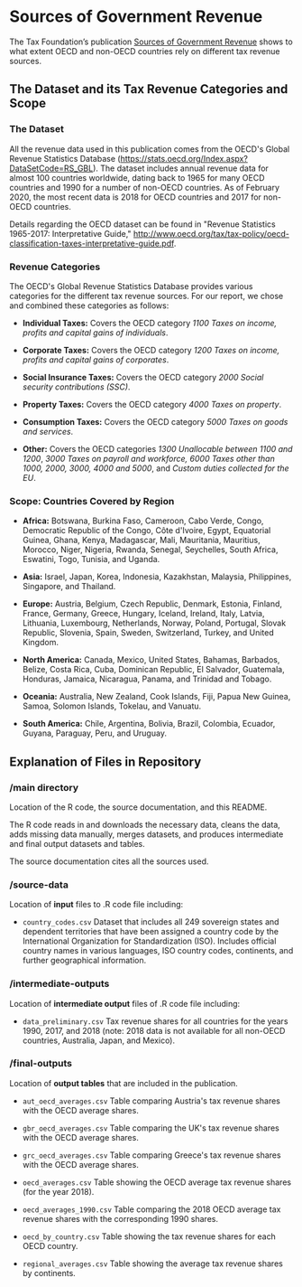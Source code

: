 # Sources of Government Revenue

The Tax Foundation’s publication [Sources of Government Revenue](https://taxfoundation.org/publications/sources-of-government-revenue-in-the-oecd/) shows to what extent OECD and non-OECD countries rely on different tax revenue sources.

## The Dataset and its Tax Revenue Categories and Scope

### The Dataset
All the revenue data used in this publication comes from the OECD's Global Revenue Statistics Database (https://stats.oecd.org/Index.aspx?DataSetCode=RS_GBL). The dataset includes annual revenue data for almost 100 countries worldwide, dating back to 1965 for many OECD countries and 1990 for a number of non-OECD countries. As of February 2020, the most recent data is 2018 for OECD countries and 2017 for non-OECD countries.

Details regarding the OECD dataset can be found in "Revenue Statistics 1965-2017: Interpretative Guide," http://www.oecd.org/tax/tax-policy/oecd-classification-taxes-interpretative-guide.pdf.

### Revenue Categories
The OECD's Global Revenue Statistics Database provides various categories for the different tax revenue sources. For our report, we chose and combined these categories as follows:

* **Individual Taxes:** Covers the OECD category *1100 Taxes on income, profits and capital gains of individuals*.

* **Corporate Taxes:** Covers the OECD category *1200 Taxes on income, profits and capital gains of corporates*.

* **Social Insurance Taxes:** Covers the OECD category *2000 Social security contributions (SSC)*.

* **Property Taxes:** Covers the OECD category *4000 Taxes on property*.

* **Consumption Taxes:** Covers the OECD category *5000 Taxes on goods and services*.

* **Other:** Covers the OECD categories *1300 Unallocable between 1100 and 1200*, *3000 Taxes on payroll and workforce,* *6000 Taxes other than 1000, 2000, 3000, 4000 and 5000*, and *Custom duties collected for the EU*.

### Scope: Countries Covered by Region

* **Africa:** Botswana, Burkina Faso, Cameroon, Cabo Verde, Congo, Democratic Republic of the Congo, Côte d'Ivoire, Egypt, Equatorial Guinea, Ghana, Kenya, Madagascar, Mali, Mauritania, Mauritius, Morocco, Niger, Nigeria, Rwanda, Senegal, Seychelles, South Africa, Eswatini, Togo, Tunisia, and Uganda.

* **Asia:** Israel, Japan, Korea, Indonesia, Kazakhstan, Malaysia, Philippines, Singapore, and Thailand.

* **Europe:** Austria, Belgium, Czech Republic, Denmark, Estonia, Finland, France, Germany, Greece, Hungary, Iceland, Ireland, Italy, Latvia, Lithuania, Luxembourg, Netherlands, Norway, Poland, Portugal, Slovak Republic, Slovenia, Spain, Sweden, Switzerland, Turkey, and United Kingdom.

* **North America:** Canada, Mexico, United States, Bahamas, Barbados, Belize, Costa Rica, Cuba, Dominican Republic, El Salvador, Guatemala, Honduras, Jamaica, Nicaragua, Panama, and Trinidad and Tobago.

* **Oceania:** Australia, New Zealand, Cook Islands, Fiji, Papua New Guinea, Samoa, Solomon Islands, Tokelau, and Vanuatu.

* **South America:** Chile, Argentina, Bolivia, Brazil, Colombia, Ecuador, Guyana, Paraguay, Peru, and Uruguay.



## Explanation of Files in Repository

### /main directory

Location of the R code, the source documentation, and this README.

The R code reads in and downloads the necessary data, cleans the data, adds missing data manually, merges datasets, and produces intermediate and final output datasets and tables.

The source documentation cites all the sources used.

### /source-data

Location of **input** files to .R code file including:

- `country_codes.csv` Dataset that includes all 249 sovereign states and dependent territories that have been assigned a country code by the International Organization for Standardization (ISO). Includes official country names in various languages, ISO country codes, continents, and further geographical information.

### /intermediate-outputs

Location of **intermediate output** files of .R code file including:

- `data_preliminary.csv` Tax revenue shares for all countries for the years 1990, 2017, and 2018 (note: 2018 data is not available for all non-OECD countries, Australia, Japan, and Mexico).

### /final-outputs
Location of **output tables** that are included in the publication.

- `aut_oecd_averages.csv` Table comparing Austria's tax revenue shares with the OECD average shares.

- `gbr_oecd_averages.csv` Table comparing the UK's tax revenue shares with the OECD average shares.

- `grc_oecd_averages.csv` Table comparing Greece's tax revenue shares with the OECD average shares.

- `oecd_averages.csv` Table showing the OECD average tax revenue shares (for the year 2018).

- `oecd_averages_1990.csv` Table comparing the 2018 OECD average tax revenue shares with the corresponding 1990 shares.

- `oecd_by_country.csv` Table showing the tax revenue shares for each OECD country.

- `regional_averages.csv` Table showing the average tax revenue shares by continents.